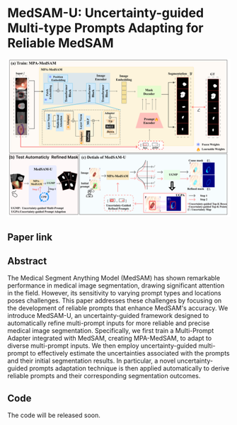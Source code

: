 # MedSAM-U: Uncertainty-guided Multi-type Prompts Adapting for Reliable MedSAM
![The overall framework of MedSAM-U. The framework is presented through three key illustrations: (a) the training process of MPA-MedSAM, (b) a comprehensive work flow in the inference time, and (c) a simplified diagram that illustrates the user interaction process.](https://github.com/Zhounan1222/MedSAM-U/blob/main/framework.png)
 ## Paper link

 ## Abstract
The Medical Segment Anything Model (MedSAM) has shown remarkable performance in medical image segmentation, drawing significant attention in the field. However, its sensitivity to varying prompt types and locations poses challenges. This paper addresses these challenges by focusing on the development of reliable prompts that enhance MedSAM's accuracy. We introduce MedSAM-U, an uncertainty-guided framework designed to automatically refine multi-prompt inputs for more reliable and precise medical image segmentation. Specifically, we first train a Multi-Prompt Adapter integrated with MedSAM, creating MPA-MedSAM, to adapt to diverse multi-prompt inputs. We then employ uncertainty-guided multi-prompt to effectively estimate the uncertainties associated with the prompts and their initial segmentation results. In particular, a novel uncertainty-guided prompts adaptation technique is then applied automatically to derive reliable prompts and their corresponding segmentation outcomes. 
 ## Code
 The code will be released soon.
